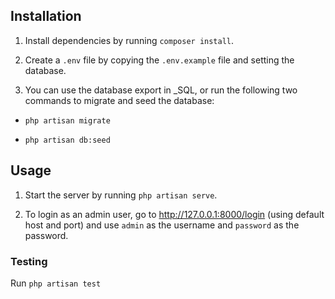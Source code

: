 ## Installation

1. Install dependencies by running `composer install`.

2. Create a `.env` file by copying the `.env.example` file and setting the database.

3. You can use the database export in \_SQL, or run the following two commands to migrate and seed the database:

-   `php artisan migrate`

-   `php artisan db:seed`

## Usage

1. Start the server by running `php artisan serve`.

2. To login as an admin user, go to http://127.0.0.1:8000/login (using default host and port) and use `admin` as the username and `password` as the password.

### Testing

Run `php artisan test`
